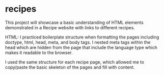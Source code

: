 # recipes
This project will showcase a basic understanding of HTML elements demonstrated in a Recipe website with links to different recipes.

HTML:
I practiced boilerplate structure when formatting the pages including doctype, html, head, meta, and body tags.
I nested meta tags within the head which are hidden from the page that include the language type which makes it readable to the browser.

I used the same structure for each recipe page, which allowed me to copy/paste the basic skeleton of the pages and fill with content.